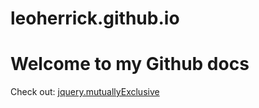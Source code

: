 leoherrick.github.io
====================

# Welcome to my Github docs

Check out:
[jquery.mutuallyExclusive](leoherrick.github.io/jquery.mutuallyExclusive)


